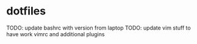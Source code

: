 # dotfiles
TODO: update bashrc with version from laptop
TODO: update vim stuff to have work vimrc and additional plugins
